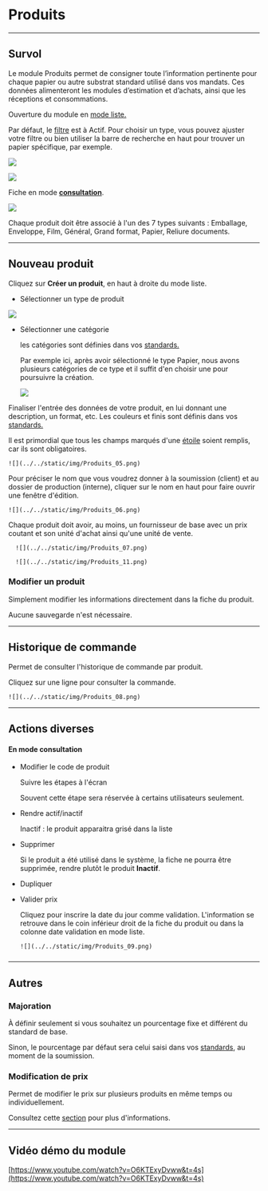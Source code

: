 # Produits

* * *

  

## Survol

  

Le module Produits permet de consigner toute l’information pertinente pour chaque papier ou autre substrat standard utilisé dans vos mandats. Ces données alimenteront les modules d’estimation et d’achats, ainsi que les réceptions et consommations.

  

Ouverture du module en [mode liste.](../03-Fonctionnalités%20générales/02-navigation.md#mode-liste)

Par défaut, le [filtre](../03-Fonctionnalités%20générales/02-navigation.md#filtres-et-tris) est à Actif.
Pour choisir un type, vous pouvez ajuster votre filtre ou bien utiliser la barre de recherche en haut pour trouver un papier spécifique, par exemple. 

![](../../static/img/Produits_01.png)

![](../../static/img/Produits_02.png)

  

Fiche en mode [**consultation**](../03-Fonctionnalités%20générales/02-navigation.md#mode-consultation).

![](../../static/img/Produits_03.png)

  

Chaque produit doit être associé à l'un des 7 types suivants : Emballage, Enveloppe, Film, Général, Grand format, Papier, Reliure documents.

  

* * *

  

## Nouveau produit

  

Cliquez sur **Créer un produit**, en haut à droite du mode liste.


*   Sélectionner un type de produit
    
![](../../static/img/Produits_04.png)
    
*   Sélectionner une catégorie
    
    les catégories sont définies dans vos [standards.](../09-Paramètres/03-standards.md#catégories)

    Par exemple ici, après avoir sélectionné le type Papier, nous avons plusieurs catégories de ce type et il suffit d'en choisir une pour poursuivre la création.

    ![](../../static/img/Produits_10.png)


   
Finaliser l'entrée des données de votre produit, en lui donnant une description, un format, etc.
Les couleurs et finis sont définis dans vos [standards.](../09-Paramètres/03-standards.md#couleurs-et-finis)

Il est primordial que tous les champs marqués d'une [étoile](../03-Fonctionnalités%20générales/04-champs.md#champs-obligatoires) soient remplis, car ils sont obligatoires.

    ![](../../static/img/Produits_05.png)


Pour préciser le nom que vous voudrez donner à la soumission (client) et au dossier de production (interne), cliquer sur le nom en haut pour faire ouvrir une fenêtre d'édition. 

    ![](../../static/img/Produits_06.png)

Chaque produit doit avoir, au moins, un fournisseur de base avec un prix coutant et son unité d'achat ainsi qu'une unité de vente. 

      ![](../../static/img/Produits_07.png)

      ![](../../static/img/Produits_11.png)

  
  
  

### Modifier un produit

Simplement modifier les informations directement dans la fiche du produit.

Aucune sauvegarde n'est nécessaire.

  
  

* * *

  

## Historique de commande

  

Permet de consulter l'historique de commande par produit.

Cliquez sur une ligne pour consulter la commande.

    ![](../../static/img/Produits_08.png)

  

* * *

  

## Actions diverses
  

#### En mode consultation

*   Modifier le code de produit
    
    Suivre les étapes à l'écran
    
    Souvent cette étape sera réservée à certains utilisateurs seulement.
    
*   Rendre actif/inactif
    
    Inactif : le produit apparaitra grisé dans la liste
    
*   Supprimer
    
    Si le produit a été utilisé dans le système, la fiche ne pourra être supprimée, rendre plutôt le produit **Inactif**.
    
*   Dupliquer
*   Valider prix
    
    Cliquez pour inscrire la date du jour comme validation. L'information se retrouve dans le coin inférieur droit de la fiche du produit ou dans la colonne date validation en mode liste. 

        ![](../../static/img/Produits_09.png)
    

###   

* * *

  

## Autres

  

### Majoration

À définir seulement si vous souhaitez un pourcentage fixe et différent du standard de base.

Sinon, le pourcentage par défaut sera celui saisi dans vos [standards](../09-Paramètres/03-standards.md#majoration-valeurs-par-défaut-et-réquisitions), au moment de la soumission.

  

### Modification de prix

Permet de modifier le prix sur plusieurs produits en même temps ou individuellement.

Consultez cette [section](../06-Achats/03-prixproduits.md) pour plus d'informations.

  
  

* * *

  

## Vidéo démo du module

[https://www.youtube.com/watch?v=O6KTExyDvww&t=4s](https://www.youtube.com/watch?v=O6KTExyDvww&t=4s)